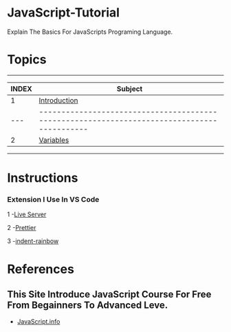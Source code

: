 # JavaScript-Tutorial
Explain The Basics For JavaScripts Programing Language.
# Topics
<!-- Making Table Content -->
----------------------------------------------------------------------------------------------------
INDEX |                                   Subject                                                  |
------|---------------------------------------------------------------------------------------------
  1   |    [Introduction](https://github.com/Islam-Turky/JavaScript-Tutorial/tree/master/Intro)    |
 ---  |  -------------------------------------------------------------------------------------------  
  2   |    [Variables](https://github.com/Islam-Turky/JavaScript-Tutorial/tree/master/variables)   |
----------------------------------------------------------------------------------------------------  
<!-- End Table -->


# Instructions
<h3>Extension I Use In VS Code</h3>

1 -[Live Server](https://marketplace.visualstudio.com/items?itemName=ritwickdey.LiveServe)
<br>

2 -[Prettier](https://marketplace.visualstudio.com/items?itemName=esbenp.prettier-vscode)
<br>

3 -[indent-rainbow](https://marketplace.visualstudio.com/items?itemName=oderwat.indent-rainbow)

# References
<h2>This Site Introduce JavaScript Course For Free From Begainners To Advanced Leve.</h2>

- [JavaScript.info](https://javascript.info/)
